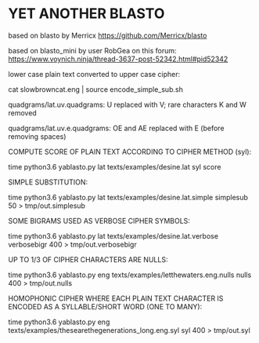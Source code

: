 # YET ANOTHER BLASTO

based on blasto by Merricx https://github.com/Merricx/blasto

based on blasto_mini by user RobGea on this forum: https://www.voynich.ninja/thread-3637-post-52342.html#pid52342


lower case plain text converted to upper case cipher:

cat slowbrowncat.eng | source encode_simple_sub.sh 

quadgrams/lat.uv.quadgrams: U replaced with V; rare characters K and W removed

quadgrams/lat.uv.e.quadgrams: OE and AE replaced with E (before removing spaces)


COMPUTE SCORE OF PLAIN TEXT ACCORDING TO CIPHER METHOD (syl):

time python3.6 yablasto.py lat texts/examples/desine.lat syl score 

SIMPLE SUBSTITUTION:

time python3.6 yablasto.py lat texts/examples/desine.lat.simple simplesub 50  > tmp/out.simplesub

SOME BIGRAMS USED AS VERBOSE CIPHER SYMBOLS:

time python3.6 yablasto.py lat texts/examples/desine.lat.verbose verbosebigr 400 > tmp/out.verbosebigr

UP TO 1/3 OF CIPHER CHARACTERS ARE NULLS:

time python3.6 yablasto.py eng texts/examples/letthewaters.eng.nulls nulls  400  > tmp/out.nulls

HOMOPHONIC CIPHER WHERE EACH PLAIN TEXT CHARACTER IS ENCODED AS A SYLLABLE/SHORT WORD (ONE TO MANY):

time python3.6 yablasto.py eng texts/examples/thesearethegenerations_long.eng.syl syl 400 > tmp/out.syl
